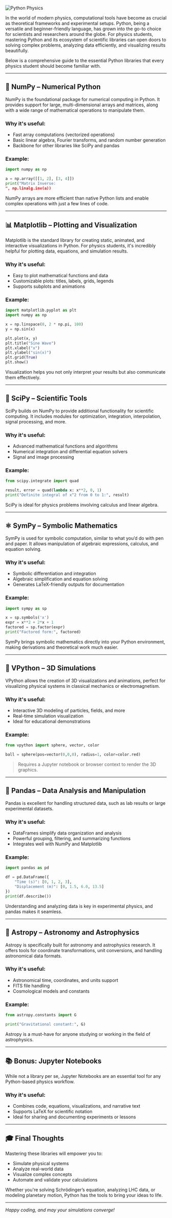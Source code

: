 ![Python Physics](https://upload.wikimedia.org/wikipedia/commons/c/c3/Python-logo-notext.svg)

In the world of modern physics, computational tools have become as crucial as theoretical frameworks and experimental setups. Python, being a versatile and beginner-friendly language, has grown into the go-to choice for scientists and researchers around the globe. For physics students, mastering Python and its ecosystem of scientific libraries can open doors to solving complex problems, analyzing data efficiently, and visualizing results beautifully.

Below is a comprehensive guide to the essential Python libraries that every physics student should become familiar with.

---

## 🧮 NumPy – Numerical Python

NumPy is the foundational package for numerical computing in Python. It provides support for large, multi-dimensional arrays and matrices, along with a wide range of mathematical operations to manipulate them.

### Why it's useful:
- Fast array computations (vectorized operations)
- Basic linear algebra, Fourier transforms, and random number generation
- Backbone for other libraries like SciPy and pandas

### Example:
```python
import numpy as np

a = np.array([[1, 2], [3, 4]])
print("Matrix Inverse:
", np.linalg.inv(a))
```

NumPy arrays are more efficient than native Python lists and enable complex operations with just a few lines of code.

---

## 📊 Matplotlib – Plotting and Visualization

Matplotlib is the standard library for creating static, animated, and interactive visualizations in Python. For physics students, it's incredibly helpful for plotting data, equations, and simulation results.

### Why it's useful:
- Easy to plot mathematical functions and data
- Customizable plots: titles, labels, grids, legends
- Supports subplots and animations

### Example:
```python
import matplotlib.pyplot as plt
import numpy as np

x = np.linspace(0, 2 * np.pi, 100)
y = np.sin(x)

plt.plot(x, y)
plt.title("Sine Wave")
plt.xlabel("x")
plt.ylabel("sin(x)")
plt.grid(True)
plt.show()
```

Visualization helps you not only interpret your results but also communicate them effectively.

---

## 📐 SciPy – Scientific Tools

SciPy builds on NumPy to provide additional functionality for scientific computing. It includes modules for optimization, integration, interpolation, signal processing, and more.

### Why it's useful:
- Advanced mathematical functions and algorithms
- Numerical integration and differential equation solvers
- Signal and image processing

### Example:
```python
from scipy.integrate import quad

result, error = quad(lambda x: x**2, 0, 1)
print("Definite integral of x^2 from 0 to 1:", result)
```

SciPy is ideal for physics problems involving calculus and linear algebra.

---

## ⚛️ SymPy – Symbolic Mathematics

SymPy is used for symbolic computation, similar to what you’d do with pen and paper. It allows manipulation of algebraic expressions, calculus, and equation solving.

### Why it's useful:
- Symbolic differentiation and integration
- Algebraic simplification and equation solving
- Generates LaTeX-friendly outputs for documentation

### Example:
```python
import sympy as sp

x = sp.symbols('x')
expr = x**2 + 2*x + 1
factored = sp.factor(expr)
print("Factored form:", factored)
```

SymPy brings symbolic mathematics directly into your Python environment, making derivations and theoretical work much easier.

---

## 🎢 VPython – 3D Simulations

VPython allows the creation of 3D visualizations and animations, perfect for visualizing physical systems in classical mechanics or electromagnetism.

### Why it's useful:
- Interactive 3D modeling of particles, fields, and more
- Real-time simulation visualization
- Ideal for educational demonstrations

### Example:
```python
from vpython import sphere, vector, color

ball = sphere(pos=vector(0,0,0), radius=1, color=color.red)
```

> Requires a Jupyter notebook or browser context to render the 3D graphics.

---

## 🧪 Pandas – Data Analysis and Manipulation

Pandas is excellent for handling structured data, such as lab results or large experimental datasets.

### Why it's useful:
- DataFrames simplify data organization and analysis
- Powerful grouping, filtering, and summarizing functions
- Integrates well with NumPy and Matplotlib

### Example:
```python
import pandas as pd

df = pd.DataFrame({
    "Time (s)": [0, 1, 2, 3],
    "Displacement (m)": [0, 1.5, 6.0, 13.5]
})
print(df.describe())
```

Understanding and analyzing data is key in experimental physics, and pandas makes it seamless.

---

## 🚀 Astropy – Astronomy and Astrophysics

Astropy is specifically built for astronomy and astrophysics research. It offers tools for coordinate transformations, unit conversions, and handling astronomical data formats.

### Why it's useful:
- Astronomical time, coordinates, and units support
- FITS file handling
- Cosmological models and constants

### Example:
```python
from astropy.constants import G

print("Gravitational constant:", G)
```

Astropy is a must-have for anyone studying or working in the field of astrophysics.

---

## 📚 Bonus: Jupyter Notebooks

While not a library per se, Jupyter Notebooks are an essential tool for any Python-based physics workflow.

### Why it's useful:
- Combines code, equations, visualizations, and narrative text
- Supports LaTeX for scientific notation
- Ideal for sharing and documenting experiments or lessons

---

## 🎓 Final Thoughts

Mastering these libraries will empower you to:
- Simulate physical systems
- Analyze real-world data
- Visualize complex concepts
- Automate and validate your calculations

Whether you're solving Schrödinger’s equation, analyzing LHC data, or modeling planetary motion, Python has the tools to bring your ideas to life.

---

*Happy coding, and may your simulations converge!*